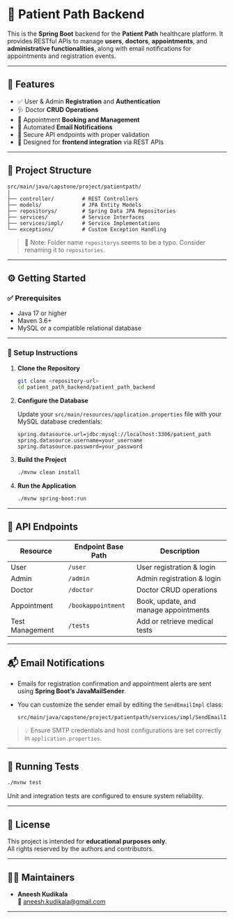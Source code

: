 # 🏥 Patient Path Backend

This is the **Spring Boot** backend for the **Patient Path** healthcare platform. It provides RESTful APIs to manage **users**, **doctors**, **appointments**, and **administrative functionalities**, along with email notifications for appointments and registration events.

---

## 🚀 Features

- ✅ User & Admin **Registration** and **Authentication**
- 🩺 Doctor **CRUD Operations**
- 📅 Appointment **Booking and Management**
- 📧 Automated **Email Notifications**
- 🔐 Secure API endpoints with proper validation
- 🔄 Designed for **frontend integration** via REST APIs

---

## 📁 Project Structure

```
src/main/java/capstone/project/patientpath/
│
├── controller/         # REST Controllers
├── models/             # JPA Entity Models
├── repositorys/        # Spring Data JPA Repositories
├── services/           # Service Interfaces
├── services/impl/      # Service Implementations
└── exceptions/         # Custom Exception Handling
```

> 📝 Note: Folder name `repositorys` seems to be a typo. Consider renaming it to `repositories`.

---

## ⚙️ Getting Started

### ✅ Prerequisites

- Java 17 or higher
- Maven 3.6+
- MySQL or a compatible relational database

---

### 🔧 Setup Instructions

1. **Clone the Repository**

   ```bash
   git clone <repository-url>
   cd patient_path_backend/patient_path_backend
   ```

2. **Configure the Database**

   Update your `src/main/resources/application.properties` file with your MySQL database credentials:

   ```properties
   spring.datasource.url=jdbc:mysql://localhost:3306/patient_path
   spring.datasource.username=your_username
   spring.datasource.password=your_password
   ```

3. **Build the Project**

   ```bash
   ./mvnw clean install
   ```

4. **Run the Application**

   ```bash
   ./mvnw spring-boot:run
   ```

---

## 📡 API Endpoints

| Resource          | Endpoint Base Path     | Description                          |
|------------------|------------------------|--------------------------------------|
| User             | `/user`                | User registration & login            |
| Admin            | `/admin`               | Admin registration & login           |
| Doctor           | `/doctor`              | Doctor CRUD operations               |
| Appointment      | `/bookappointment`     | Book, update, and manage appointments|
| Test Management  | `/tests`               | Add or retrieve medical tests        |

---

## 📬 Email Notifications

- Emails for registration confirmation and appointment alerts are sent using **Spring Boot’s JavaMailSender**.
- You can customize the sender email by editing the `SendEmailImpl` class:

  ```
  src/main/java/capstone/project/patientpath/services/impl/SendEmailImpl.java
  ```

> 💡 Ensure SMTP credentials and host configurations are set correctly in `application.properties`.

---

## 🧪 Running Tests

```bash
./mvnw test
```

Unit and integration tests are configured to ensure system reliability.

---

## 🪪 License

This project is intended for **educational purposes only**.  
All rights reserved by the authors and contributors.

---

## 👨‍🔧 Maintainers

- **Aneesh Kudikala**  
  📧 [aneesh.kudikala@gmail.com](mailto:aneesh.kudikala@gmail.com)

---
